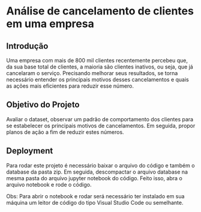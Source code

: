 # Análise de cancelamento de clientes em uma empresa

## Introdução

Uma empresa com mais de 800 mil clientes recentemente percebeu que, da sua base total de clientes, a maioria são clientes inativos, ou seja, que já cancelaram o serviço. Precisando melhorar seus resultados, se torna necessário entender os principais motivos desses cancelamentos e quais as ações mais eficientes para reduzir esse número.

## Objetivo do Projeto

Avaliar o dataset, observar um padrão de comportamento dos clientes para se estabelecer os principais motivos de cancelamentos. Em seguida, propor planos de ação a fim de reduzir estes números.

## Deployment

Para rodar este projeto é necessário baixar o arquivo do código e também o database da pasta zip. Em seguida, descompactar o arquivo database na mesma pasta do arquivo jupyter notebook do código. Feito isso, abra o arquivo notebook e rode o código.

Obs: Para abrir o notebook e rodar será necessário ter instalado em sua máquina um leitor de código do tipo Visual Studio Code ou semelhante.
